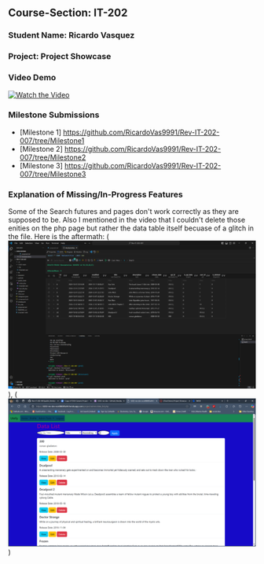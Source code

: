 ## Course-Section: IT-202
### Student Name: Ricardo Vasquez
### Project: Project Showcase

### Video Demo
[![Watch the Video](https://www.youtube.com/watch?v=woWSDP2aXtg)](https://youtu.be/woWSDP2aXtg])

### Milestone Submissions
- [Milestone 1] https://github.com/RicardoVas9991/Rev-IT-202-007/tree/Milestone1
- [Milestone 2] https://github.com/RicardoVas9991/Rev-IT-202-007/tree/Milestone2
- [Milestone 3] https://github.com/RicardoVas9991/Rev-IT-202-007/tree/Milestone3

### Explanation of Missing/In-Progress Features
Some of the Search futures and pages don't work correctly as they are supposed to be.
Also I mentioned in the video that I couldn't delete those enities on the php page but rather the data table itself becuase of a glitch in the file.
Here is the aftermath: (![alt text](<Screenshot 2024-12-11 214917.png>)), (![alt text](<Screenshot 2024-12-11 214935.png>))
